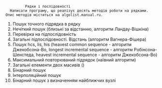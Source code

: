              Рядки і послідовності
      Написати програму, що реалізує десять методів роботи на рядками. Опис методів міститься на algolist.manual.ru. 

1. Пошук точного підрядка в рядку
2. Нечіткий пошук (близькі за відстанню, алгоритм Ландау-Вішкіна) 
3. Перевірка на підпослідовність 
4. Загальні підпослідовності. Відстань (алгоритм Вагнера-Фішера) 
5. Пошук hcs, lis, his (heavest common sequence - алгоритм Джекобсона-Во, longest 
incremental sequence - алгоритм Робінсона-Шенстеда, heavest incremental sequence - 
алгоритм Джекобсона-Во) 
6. Максимальний повторюваний підрядок (наївний алгоритм) 
7. Загальні елементи двох масивів () 
8. Бінарний пошук
9. Інтерполяційний пошук
10. Бінарний пошук з визначенням найближчих вузлі
